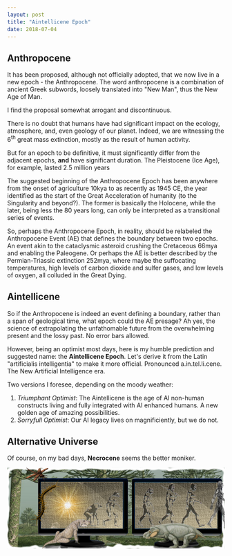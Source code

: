 ```yaml
---
layout: post
title: "Aintellicene Epoch"
date: 2018-07-04
---
```


## Anthropocene
It has been proposed, although not officially adopted, that we now live in a
new epoch - the Anthropocene.
The word anthropocene is a combination of ancient Greek subwords,
loosely translated into "New Man", thus the New Age of Man.

I find the proposal somewhat arrogant and discontinuous.

There is no doubt that humans have had significant impact on the
ecology, atmosphere, and, even geology of our planet. Indeed, we are
witnessing the 6<sup>th</sup> great mass extinction,
mostly as the result of human activity.

But for an epoch to be definitive, it must significantly differ from
the adjacent epochs, **and** have significant duration.
The Pleistocene (Ice Age), for example, lasted 2.5 million years

The suggested beginning of the Anthropocene Epoch has been anywhere from the
onset of agriculture 10kya to as recently as 1945 CE,
the year identified as the start of the
Great Acceleration of humanity (to the Singularity and beyond?).
The former is basically the Holocene, while the later,
being less the 80 years long, can only be interpreted as a transitional 
series of events.

So, perhaps the Anthropocene Epoch, in reality, should be relabeled the
Anthropocene Event (AE) that defines the boundary between two epochs.
An event akin to the cataclysmic asteroid crushing the Cretaceous 66mya 
and enabling the Paleogene.
Or perhaps the AE is better described by the Permian-Triassic
extinction 252mya, where maybe the suffocating temperatures,
high levels of carbon dioxide and sulfer gases, and low levels of oxygen,
all colluded in the Great Dying.

## Aintellicene
So if the Anthropocene is indeed an event defining a boundary, rather than
a span of geological time, what epoch could the AE presage?
Ah yes, the science of extrapolating the unfathomable future from the
overwhelming present and the lossy past. No error bars allowed.

However, being an optimist most days, here is my humble prediction and
suggested name: the **Aintellicene Epoch**.
Let's derive it from the Latin "artificialis intelligentia" to make it more
official.
Pronounced a.in.tel.li.cene. The New Artificial Intelligence era.

Two versions I foresee, depending on the moody weather:
1. _Triumphant Optimist_:
The Aintellicene is the age of AI non-human constructs living and
fully integrated with AI enhanced humans.
A new golden age of amazing possibilities.
2. _Sorryfull Optimist_:
Our AI legacy lives on magnificiently, but we do not.

## Alternative Universe
Of course, on my bad days, **Necrocene** seems the better moniker.

![Evolution in Overdrive](/assets/images/SelfDesignEvolution3.png)
